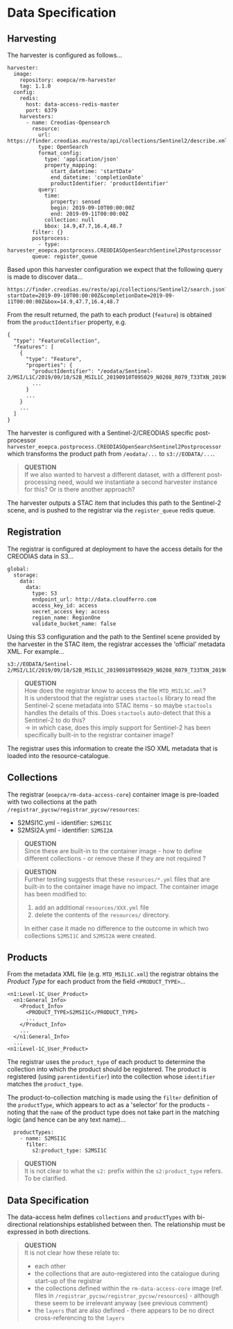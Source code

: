 # Data Specification

## Harvesting

The harvester is configured as follows...

```
harvester:
  image:
    repository: eoepca/rm-harvester
    tag: 1.1.0
  config:
    redis:
      host: data-access-redis-master
      port: 6379
    harvesters:
      - name: Creodias-Opensearch
        resource:
          url: https://finder.creodias.eu/resto/api/collections/Sentinel2/describe.xml
          type: OpenSearch
          format_config:
            type: 'application/json'
            property_mapping:
              start_datetime: 'startDate'
              end_datetime: 'completionDate'
              productIdentifier: 'productIdentifier'
          query:
            time:
              property: sensed
              begin: 2019-09-10T00:00:00Z
              end: 2019-09-11T00:00:00Z
            collection: null
            bbox: 14.9,47.7,16.4,48.7
        filter: {}
        postprocess:
          - type: harvester_eoepca.postprocess.CREODIASOpenSearchSentinel2Postprocessor
        queue: register_queue
```

Based upon this harvester configuration we expect that the following query is made to discover data...

```
https://finder.creodias.eu/resto/api/collections/Sentinel2/search.json?startDate=2019-09-10T00:00:00Z&completionDate=2019-09-11T00:00:00Z&box=14.9,47.7,16.4,48.7
```

From the result returned, the path to each product (`feature`) is obtained from the `productIdentifier` property, e.g.

```
{
  "type": "FeatureCollection",
  "features": [
    {
      "type": "Feature",
      "properties": {
        "productIdentifier": "/eodata/Sentinel-2/MSI/L1C/2019/09/10/S2B_MSIL1C_20190910T095029_N0208_R079_T33TXN_20190910T120910.SAFE"
        ...
      }
      ...
    }
    ...
  ]
}
```

The harvester is configured with a Sentinel-2/CREODIAS specific post-processor `harvester_eoepca.postprocess.CREODIASOpenSearchSentinel2Postprocessor` which transforms the product path from `/eodata/...` to `s3://EODATA/...`.

> **QUESTION**<br>
> If we also wanted to harvest a different dataset, with a different post-processing need, would we instantiate a second harvester instance for this? Or is there another approach?

The harvester outputs a STAC item that includes this path to the Sentinel-2 scene, and is pushed to the registrar via the `register_queue` redis queue.

## Registration

The registrar is configured at deployment to have the access details for the CREODIAS data in S3...

```
global:
  storage:
    data:
      data:
        type: S3
        endpoint_url: http://data.cloudferro.com
        access_key_id: access
        secret_access_key: access
        region_name: RegionOne
        validate_bucket_name: false
```

Using this S3 configuration and the path to the Sentinel scene provided by the harvester in the STAC item, the registrar accesses the 'official' metadata XML. For example...

```
s3://EODATA/Sentinel-2/MSI/L1C/2019/09/10/S2B_MSIL1C_20190910T095029_N0208_R079_T33TXN_20190910T120910.SAFE/MTD_MSIL1C.xml
```

> **QUESTION**<br>
> How does the registrar know to access the file `MTD_MSIL1C.xml`?<br>
> It is understood that the registrar uses `stactools` library to read the Sentinel-2 scene metadata into STAC items - so maybe `stactools` handles the details of this. Does `stactools` auto-detect that this a Sentinel-2 to do this?<br>
> -> in which case, does this imply support for Sentinel-2 has been specifically built-in to the registrar container image?

The registrar uses this information to create the ISO XML metadata that is loaded into the resource-catalogue.

## Collections

The registrar (`eoepca/rm-data-access-core`) container image is pre-loaded with two collections at the path `/registrar_pycsw/registrar_pycsw/resources`:

* S2MSI1C.yml - identifier: `S2MSI1C`
* S2MSI2A.yml - identifier: `S2MSI2A`

> **QUESTION**<br>
> Since these are built-in to the container image - how to define different collections - or remove these if they are not required ?

> **QUESTION**<br>
> Further testing suggests that these `resources/*.yml` files that are built-in to the container image have no impact. The container image has been modified to:
> 
> 1. add an additional `resources/XXX.yml` file
> 1. delete the contents of the `resources/` directory.
> 
> In either case it made no difference to the outcome in which two collections `S2MSI1C` and `S2MSI2A` were created.

## Products

From the metadata XML file (e.g. `MTD_MSIL1C.xml`) the registrar obtains the _Product Type_ for each product from the field `<PRODUCT_TYPE>`...

```
<n1:Level-1C_User_Product>
  <n1:General_Info>
    <Product_Info>
      <PRODUCT_TYPE>S2MSI1C</PRODUCT_TYPE>
      ...
    </Product_Info>
    ...
  </n1:General_Info>
  ...
<n1:Level-1C_User_Product>
```

The registrar uses the `product_type` of each product to determine the collection into which the product should be registered. The product is registered (using `parentidentifier`) into the collection whose `identifier` matches the `product_type`.

The product-to-collection matching is made using the `filter` definition of the `productType`, which appears to act as a 'selector' for the products - noting that the `name` of the product type does not take part in the matching logic (and hence can be any text name)...

```
  productTypes:
    - name: S2MSI1C
      filter:
        s2:product_type: S2MSI1C
```

> **QUESTION**<br>
> It is not clear to what the `s2:` prefix within the `s2:product_type` refers. To be clarified.

## Data Specification

The data-access helm defines `collections` and `productTypes` with bi-directional relationships established between then. The relationship must be expressed in both directions.

> **QUESTION**<br>
> It is not clear how these relate to:
> 
> * each other
> * the collections that are auto-registered into the catalogue during start-up of the registrar
> * the collections defined within the `rm-data-access-core` image (ref. files in `/registrar_pycsw/registrar_pycsw/resources`) - although these seem to be irrelevant anyway (see previous comment)
> * the `layers` that are also defined - there appears to be no direct cross-referencing to the `layers`

